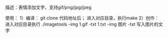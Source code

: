 描述：表情添加文字，支持gif/png/jpg/jpeg

使用：
	1）编译：
		git clone 代码地址后；
		进入对应目录，执行make
	2）创作：
		进入对应目录执行
			./imagetools -img 1.gif -txt 1.txt
			-img 图片
			-txt 写入图片的文字 